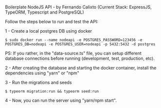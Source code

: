 Boilerplate NodeJS API - by Fernando Calixto
(Current Stack: ExpressJS, TypeORM, Typescript and PostgreSQL)

Follow the steps below to run and test the API:

1 - Create a local postgres DB using docker

```
$ sudo docker run --name nodeapi -e POSTGRES_PASSWORD=123456 -e POSTGRES_DB=nodeapi -e POSTGRES_USER=nodeapi -p 5432:5432 -d postgres
```

PS: If you rather, in the "data-source.ts" file, you can setup different database connections before running (development, test, production, etc).

2 - After creating the database and starting the docker container, install the dependencies using "yarn" or "npm"

3 - Run the migrations and seeds

```
$ typeorm migration:run && typeorm seed:run
```

4 - Now, you can run the server using "yarn/npm start".